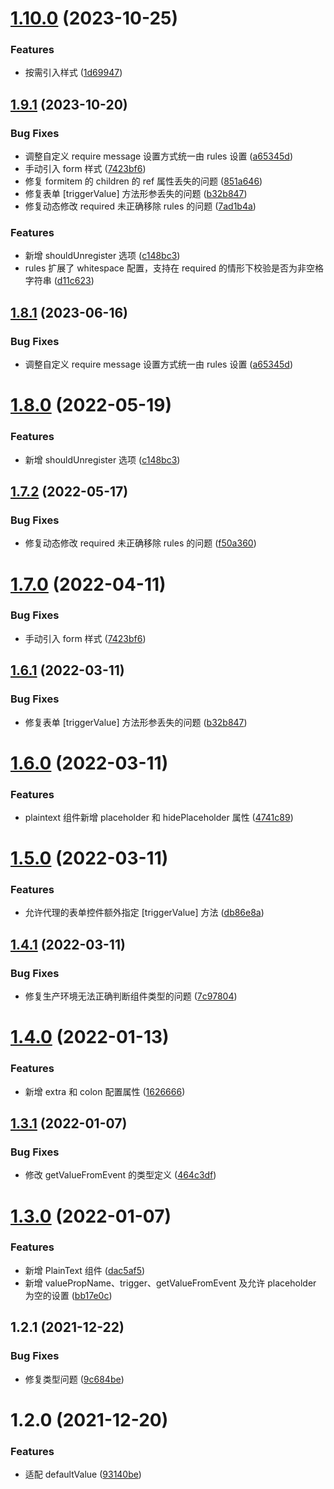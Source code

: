 # [1.10.0](https://github.com/linewell-zwfed/react-hook-form-with-antd/compare/1.6.0...1.10.0) (2023-10-25)

### Features

- 按需引入样式 ([1d69947](https://github.com/linewell-zwfed/react-hook-form-with-antd/commit/1d699479968d2ae86e0a1c8ff53cce7dbd2d6d84))

## [1.9.1](https://github.com/linewell-zwfed/react-hook-form-with-antd/compare/1.6.0...1.9.1) (2023-10-20)

### Bug Fixes

- 调整自定义 require message 设置方式统一由 rules 设置 ([a65345d](https://github.com/linewell-zwfed/react-hook-form-with-antd/commit/a65345dd37da6e35214c2a414bd6a4d83f989106))
- 手动引入 form 样式 ([7423bf6](https://github.com/linewell-zwfed/react-hook-form-with-antd/commit/7423bf606af98452552f19e821746d7bbe99120f))
- 修复 formitem 的 children 的 ref 属性丢失的问题 ([851a646](https://github.com/linewell-zwfed/react-hook-form-with-antd/commit/851a64632cf4294dae7cf33b296cea06ce2bc91a))
- 修复表单 [triggerValue] 方法形参丢失的问题 ([b32b847](https://github.com/linewell-zwfed/react-hook-form-with-antd/commit/b32b8474a2f8b30349c026e11cc045f4f76fc26e))
- 修复动态修改 required 未正确移除 rules 的问题 ([7ad1b4a](https://github.com/linewell-zwfed/react-hook-form-with-antd/commit/7ad1b4a8ed9470c3249e437c3924167caa223288))

### Features

- 新增 shouldUnregister 选项 ([c148bc3](https://github.com/linewell-zwfed/react-hook-form-with-antd/commit/c148bc35eb3ffb7f8dd7d7ad5a149a3524e2079b))
- rules 扩展了 whitespace 配置，支持在 required 的情形下校验是否为非空格字符串 ([d11c623](https://github.com/linewell-zwfed/react-hook-form-with-antd/commit/d11c623c74c6c6f123bc57962fae813e61ba5997))

## [1.8.1](https://github.com/linewell-zwfed/react-hook-form-with-antd/compare/1.6.0...1.8.1) (2023-06-16)

### Bug Fixes

- 调整自定义 require message 设置方式统一由 rules 设置 ([a65345d](https://github.com/linewell-zwfed/react-hook-form-with-antd/commit/a65345dd37da6e35214c2a414bd6a4d83f989106))

# [1.8.0](https://github.com/linewell-zwfed/react-hook-form-with-antd/compare/1.6.0...1.8.0) (2022-05-19)

### Features

- 新增 shouldUnregister 选项 ([c148bc3](https://github.com/linewell-zwfed/react-hook-form-with-antd/commit/c148bc35eb3ffb7f8dd7d7ad5a149a3524e2079b))

## [1.7.2](https://github.com/linewell-zwfed/react-hook-form-with-antd/compare/1.6.0...1.7.2) (2022-05-17)

### Bug Fixes

- 修复动态修改 required 未正确移除 rules 的问题 ([f50a360](https://github.com/linewell-zwfed/react-hook-form-with-antd/commit/f50a360f39aa6d0584de8b2c63493369804183e1))

# [1.7.0](https://github.com/linewell-zwfed/react-hook-form-with-antd/compare/1.6.0...1.7.0) (2022-04-11)

### Bug Fixes

- 手动引入 form 样式 ([7423bf6](https://github.com/linewell-zwfed/react-hook-form-with-antd/commit/7423bf606af98452552f19e821746d7bbe99120f))

## [1.6.1](https://github.com/linewell-zwfed/react-hook-form-with-antd/compare/1.6.0...1.6.1) (2022-03-11)

### Bug Fixes

- 修复表单 [triggerValue] 方法形参丢失的问题 ([b32b847](https://github.com/linewell-zwfed/react-hook-form-with-antd/commit/b32b8474a2f8b30349c026e11cc045f4f76fc26e))

# [1.6.0](https://github.com/linewell-zwfed/react-hook-form-with-antd/compare/1.5.0...1.6.0) (2022-03-11)

### Features

- plaintext 组件新增 placeholder 和 hidePlaceholder 属性 ([4741c89](https://github.com/linewell-zwfed/react-hook-form-with-antd/commit/4741c8933cf353554d6eba73aa8fa80abe40c09a))

# [1.5.0](https://github.com/linewell-zwfed/react-hook-form-with-antd/compare/1.4.0...1.5.0) (2022-03-11)

### Features

- 允许代理的表单控件额外指定 [triggerValue] 方法 ([db86e8a](https://github.com/linewell-zwfed/react-hook-form-with-antd/commit/db86e8a064f7d62fb111c2a3f3d773c8cbafdce5))

## [1.4.1](https://github.com/linewell-zwfed/react-hook-form-with-antd/compare/1.4.0...1.4.1) (2022-03-11)

### Bug Fixes

- 修复生产环境无法正确判断组件类型的问题 ([7c97804](https://github.com/linewell-zwfed/react-hook-form-with-antd/commit/7c97804af8ab8d71568a9760e2abdd6e5e9bd719))

# [1.4.0](https://github.com/linewell-zwfed/react-hook-form-with-antd/compare/1.3.1...1.4.0) (2022-01-13)

### Features

- 新增 extra 和 colon 配置属性 ([1626666](https://github.com/linewell-zwfed/react-hook-form-with-antd/commit/162666681f57d009250a611a440d79d0199148e6))

## [1.3.1](https://github.com/linewell-zwfed/react-hook-form-with-antd/compare/1.3.0...1.3.1) (2022-01-07)

### Bug Fixes

- 修改 getValueFromEvent 的类型定义 ([464c3df](https://github.com/linewell-zwfed/react-hook-form-with-antd/commit/464c3df3e3b12d4709aa8a0ed4f0cbbb312f6f79))

# [1.3.0](https://github.com/linewell-zwfed/react-hook-form-with-antd/compare/1.2.1...1.3.0) (2022-01-07)

### Features

- 新增 PlainText 组件 ([dac5af5](https://github.com/linewell-zwfed/react-hook-form-with-antd/commit/dac5af5862653584c3d17cae2c60c5b95f01f44c))
- 新增 valuePropName、trigger、getValueFromEvent 及允许 placeholder 为空的设置 ([bb17e0c](https://github.com/linewell-zwfed/react-hook-form-with-antd/commit/bb17e0c830a5367648d0b581e22443d340158819))

## 1.2.1 (2021-12-22)

### Bug Fixes

- 修复类型问题 ([9c684be](https://github.com/linewell-zwfed/react-hook-form-with-antd/commit/9c684be42308300e903b49463b7a05156941500b))

# 1.2.0 (2021-12-20)

### Features

- 适配 defaultValue ([93140be](https://github.com/linewell-zwfed/react-hook-form-with-antd/commit/93140beb0731b969e5a082b8245598c378cc76a5))
